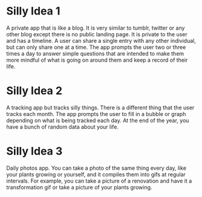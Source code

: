 # Silly Idea 1

A private app that is like a blog. It is very similar to tumblr, twitter or any other 
blog except there is no public landing page. It is private to the user and has a timeline.
A user can share a single entry with any other individual, but can only share one at a time.
The app prompts the user two or three times a day to answer simple questions that are
intended to make them more mindful of what is going on around them and keep a record
of their life. 

# Silly Idea 2
A tracking app but tracks silly things. There is a different thing that the user
tracks each month. The app prompts the user to fill in a bubble or graph depending
on what is being tracked each day. At the end of the year, you have a bunch
of random data about your life.

# Silly Idea 3
Daily photos app. You can take a photo of the same thing every day, like your
plants growing or yourself, and it compiles them into gifs at regular intervals.
For example, you can take a picture of a renovation and have it a transformation
gif or take a picture of your plants growing.
